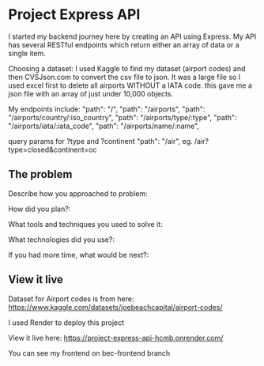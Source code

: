 # Project Express API

I started my backend journey here by creating an API using Express. My API has several  RESTful endpoints which return either an array of data or a single item.

Choosing a dataset: I used Kaggle to find my dataset (airport codes) and then CVSJson.com to convert the csv file to json. It was a large file so I used excel first to delete all airports WITHOUT a IATA code. this gave me a json file with an array of just under 10,000 objects.

My endpoints include:
"path": "/",
"path": "/airports",
"path": "/airports/country/:iso_country",
"path": "/airports/type/:type",
"path": "/airports/iata/:iata_code",
"path": "/airports/name/:name",
  
query params for ?type and ?continent
"path": "/air", eg. /air?type=closed&continent=oc

## The problem

Describe how you approached to problem: 

How did you plan?: 

What tools and techniques you used to solve it: 

What technologies did you use?: 

If you had more time, what would be next?:

## View it live

Dataset for Airport codes is from here: https://www.kaggle.com/datasets/joebeachcapital/airport-codes/

I used Render to deploy this project

View it live here: https://project-express-api-hcmb.onrender.com/

You can see my frontend on bec-frontend branch
